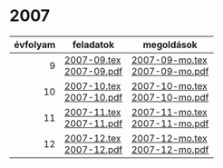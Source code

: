 # 2007

| évfolyam | feladatok | megoldások |
|---:|---|---|
| 9|[2007-09.tex](2007-09.tex) <br> [2007-09.pdf](2007-09.pdf) | [2007-09-mo.tex](2007-09-mo.tex) <br> [2007-09-mo.pdf](2007-09-mo.pdf)|
| 10|[2007-10.tex](2007-10.tex) <br> [2007-10.pdf](2007-10.pdf) | [2007-10-mo.tex](2007-10-mo.tex) <br> [2007-10-mo.pdf](2007-09-mo.pdf)|
| 11|[2007-11.tex](2007-11.tex) <br> [2007-11.pdf](2007-11.pdf) | [2007-11-mo.tex](2007-11-mo.tex) <br> [2007-11-mo.pdf](2007-09-mo.pdf)|
| 12|[2007-12.tex](2007-12.tex) <br> [2007-12.pdf](2007-12.pdf) | [2007-12-mo.tex](2007-12-mo.tex) <br> [2007-12-mo.pdf](2007-09-mo.pdf)|

